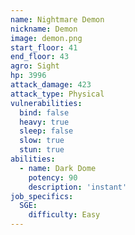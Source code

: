 ```yaml
---
name: Nightmare Demon
nickname: Demon
image: demon.png
start_floor: 41
end_floor: 43
agro: Sight
hp: 3996
attack_damage: 423
attack_type: Physical
vulnerabilities:
  bind: false
  heavy: true
  sleep: false
  slow: true
  stun: true
abilities:
  - name: Dark Dome
    potency: 90
    description: 'instant'
job_specifics:
  SGE:
    difficulty: Easy
---
```


